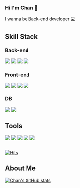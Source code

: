 ### Hi I'm Chan 👋

I wanna be Back-end developer 💻

## Skill Stack

### Back-end

<img src="https://img.shields.io/badge/Java-007396?style=flat-square&logo=Java&logoColor=white"/></a>
<img src="https://img.shields.io/badge/SpringBoot-6DB33F?style=flat-square&logo=SpringBoot&logoColor=white"/></a>
<img src="https://img.shields.io/badge/SpringSecurity-6DB33F?style=flat-square&logo=SpringBoot&logoColor=white"/></a>
<img src="https://img.shields.io/badge/JWT-6DB33F?style=flat-square&logo=JSONWebTokens&logoColor=white"/></a>

### Front-end 

<img src="https://img.shields.io/badge/React-61DAFB?style=flat-square&logo=React&logoColor=white"/></a>
<img src="https://img.shields.io/badge/JavaScript-F7DF1E?style=flat-square&logo=JavaScript&logoColor=white"/></a>
<img src="https://img.shields.io/badge/CSS3-1572B6?style=flat-square&logo=CSS3&logoColor=white"/></a>
<img src="https://img.shields.io/badge/HTML5-E34F26?style=flat-square&logo=HTML5&logoColor=white"/></a>

### DB

<img src="https://img.shields.io/badge/MySQL-4479A1?style=flat-square&logo=MySQL&logoColor=white"/></a>
<img src="https://img.shields.io/badge/Redis-DC382D?style=flat-square&logo=Redis&logoColor=white"/></a>

## Tools

<img src="https://img.shields.io/badge/Eclipse_IDE-2C2255?style=flat-square&logo=EclipseIDE&logoColor=white"/></a>
<img src="https://img.shields.io/badge/IntelliJ_IDEA-000000?style=flat-square&logo=IntelliJIDEA&logoColor=white"/></a>
<img src="https://img.shields.io/badge/Visual_Studio_Code-007ACC?style=flat-square&logo=VisualStudioCode&logoColor=white"/></a>
<img src="https://img.shields.io/badge/Slack-4A154B?style=flat-square&logo=Slack&logoColor=white"/></a>
<img src="https://img.shields.io/badge/GitHub-181717?style=flat-square&logo=Slack&logoColor=white"/></a>


## 
[![Hits](https://hits.seeyoufarm.com/api/count/incr/badge.svg?url=https%3A%2F%2Fgithub.com%2Fhchanhi&count_bg=%2379C83D&title_bg=%23555555&icon=&icon_color=%23E7E7E7&title=hits&edge_flat=false)](https://hits.seeyoufarm.com)

## About Me

[![Chan's GitHub stats](https://github-readme-stats.vercel.app/api?username=hchanhi)](https://github.com/hchanhi/github-readme-stats)
<!--
- 🔭 I’m currently working on ...
- 🌱 I’m currently learning ...
- 👯 I’m looking to collaborate on ...
- 🤔 I’m looking for help with ...
- 💬 Ask me about ...
- 📫 How to reach me: ...
- 😄 Pronouns: ...
- ⚡ Fun fact: ...
-->
